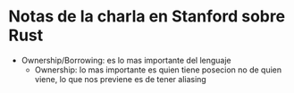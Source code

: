 # Notas de la charla en Stanford sobre Rust

- Ownership/Borrowing: es lo mas importante del lenguaje
  - Ownership: lo mas importante es quien tiene posecion no de quien viene, lo que
   nos previene es de tener aliasing
